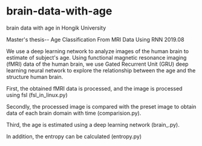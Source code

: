 # brain-data-with-age
brain data with age in Hongik University

Master's thesis-- Age Classification From MRI Data Using RNN 2019.08

We use a deep learning network to analyze images of the human brain to estimate of subject's age.
Using functional magnetic resonance imaging (fMRI) data of the human brain,
we use Gated Recurrent Unit (GRU) deep learning neural network to explore the relationship between the age and the structure human brain.

First, the obtained fMRI data is processed, and the image is processed using fsl (fsl_in_linux.py)

Secondly, the processed image is compared with the preset image to obtain data of each brain domain with time (comparision.py). 

Third, the age is estimated using a deep learning network (brain_.py). 

In addition, the entropy can be calculated (entropy.py)
